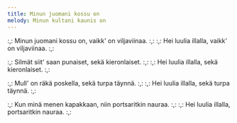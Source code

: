 ```yaml
---
title: Minun juomani kossu on
melody: Minun kultani kaunis on
---
```


:,: Minun juomani kossu on,
vaikk' on viljaviinaa. :,:
:,: Hei luulia illalla, vaikk' on viljaviinaa. :,:

:,: Silmät siit' saan punaiset,
sekä kieronlaiset. :,:
:,: Hei luulia illalla, sekä kieronlaiset. :,:

:,: Mull' on räkä poskella,
sekä turpa täynnä. :,:
:,: Hei luulia illalla, sekä turpa täynnä. :,:

:,: Kun minä menen kapakkaan,
niin portsaritkin nauraa. :,:
:,: Hei luulia illalla, portsaritkin nauraa. :,:
